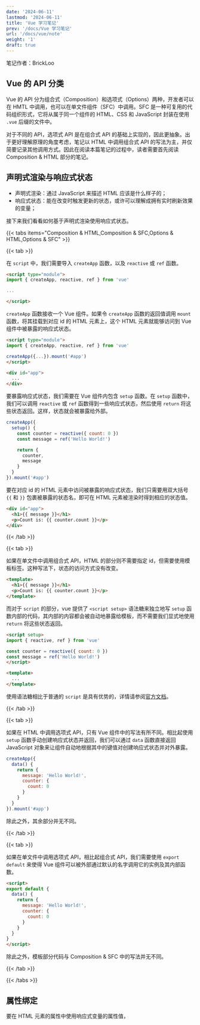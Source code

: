 ```yaml
---
date: '2024-06-11'
lastmod: '2024-06-11'
title: 'Vue 学习笔记'
prev: '/docs/Vue 学习笔记'
url: '/docs/vue/note'
weight: '1'
draft: true
---
```


笔记作者：BrickLoo

## Vue 的 API 分类

Vue 的 API 分为组合式（Composition）和选项式（Options）两种，开发者可以在 HMTL 中调用，也可以在单文件组件（SFC）中调用。SFC 是一种可复用的代码组织形式，它将从属于同一个组件的 HTML、CSS 和 JavaScript 封装在使用 `.vue` 后缀的文件中。

对于不同的 API，选项式 API 是在组合式 API 的基础上实现的，因此更抽象。出于更好理解原理的角度考虑，笔记以 HTML 中调用组合式 API 的写法为主，并仅简要记录其他调用方式。因此在阅读本篇笔记的过程中，读者需要首先阅读 Composition & HTML 部分的笔记。

## 声明式渲染与响应式状态

- 声明式渲染：通过 JavaScript 来描述 HTML 应该是什么样子的；
- 响应式状态：能在改变时触发更新的状态，或许可以理解成拥有实时刷新效果的变量；

接下来我们看看如何基于声明式渲染使用响应式状态。

{{< tabs items="Composition & HTML,Composition & SFC,Options & HTML,Options & SFC" >}}

{{< tab >}}

在 `script` 中，我们需要导入 `createApp` 函数，以及 `reactive` 或 `ref` 函数。

```html {filename="index.html"}
<script type="module">
import { createApp, reactive, ref } from 'vue'

...

</script>
```

`createApp` 函数接收一个 Vue 组件。如果令 `createApp` 函数的返回值调用 `mount` 函数，将其挂载到对应 id 的 HTML 元素上，这个 HTML 元素就能够访问到 Vue 组件中被暴露的响应式状态。

```html {filename="index.html"}
<script type="module">
import { createApp, reactive, ref } from 'vue'

createApp({...}).mount('#app')
</script>

<div id="app">
  ...
</div>
```

要暴露响应式状态，我们需要在 Vue 组件内包含 `setup` 函数。在 `setup` 函数中，我们可以调用 `reactive` 或 `ref` 函数得到一些响应式状态，然后使用 `return` 将这些状态返回。这样，状态就会被暴露给外部。

```js {filename="index.html"}
createApp({
  setup() {
    const counter = reactive({ count: 0 })
    const message = ref('Hello World!')

    return {
      counter,
      message
    }
  }
}).mount('#app')
```

要在对应 id 的 HTML 元素中访问被暴露的响应式状态，我们只需要用双大括号 `{{` 和 `}}` 包裹被暴露的状态名，即可在 HTML 元素被渲染时得到相应的状态值。

```html {filename="index.html"}
<div id="app">
  <h1>{{ message }}</h1>
  <p>Count is: {{ counter.count }}</p>
</div>
```

{{< /tab >}}

{{< tab >}}

如果在单文件中调用组合式 API，HTML 的部分则不需要指定 id，但需要使用模板标签。这种写法下，状态的访问方式没有改变。

```html {filename="App.vue"}
<template>
  <h1>{{ message }}</h1>
  <p>Count is: {{ counter.count }}</p>
</template>
```

而对于 `script` 的部分，vue 提供了 `<script setup>` 语法糖来独立地写 `setup` 函数内部的代码，其内部的内容都会被自动地暴露给模板，而不需要我们显式地使用 `return` 将这些状态返回。

```html {filename="App.vue"}
<script setup>
import { reactive, ref } from 'vue'

const counter = reactive({ count: 0 })
const message = ref('Hello World!')
</script>

<template>
  ...
</template>
```

使用语法糖相比于普通的 `script` 是具有优势的，详情请参阅[官方文档](https://cn.vuejs.org/api/sfc-script-setup.html)。

{{< /tab >}}

{{< tab >}}

如果在 HTML 中调用选项式 API，只有 Vue 组件中的写法有所不同。相比起使用 `setup` 函数手动创建响应式状态并返回，我们可以通过 `data` 函数直接返回 JavaScript 对象来让组件自动地根据其中的键值对创建响应式状态并对外暴露。

```js {filename="index.html"}
createApp({
  data() {
    return {
      message: 'Hello World!',
      counter: {
        count: 0
      }
    }
  }
}).mount('#app')
```

除此之外，其余部分并无不同。

{{< /tab >}}

{{< tab >}}

如果在单文件中调用选项式 API，相比起组合式 API，我们需要使用 `export default` 来使得 Vue 组件可以被外部通过默认的名字调用它的实例及其内部函数。

```html {filename="App.vue"}
<script>
export default {
  data() {
    return {
      message: 'Hello World!',
      counter: {
        count: 0
      }
    }
  }
}
</script>
```

除此之外，模板部分代码与 Composition & SFC 中的写法并无不同。

{{< /tab >}}

{{< /tabs >}}

## 属性绑定

要在 HTML 元素的属性中使用响应式变量的属性值，